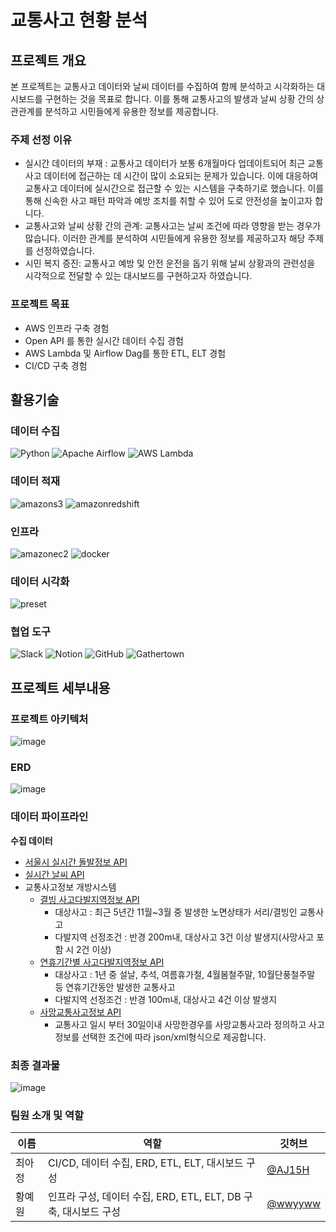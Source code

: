 # 교통사고 현황 분석

## 프로젝트 개요

본 프로젝트는 교통사고 데이터와 날씨 데이터를 수집하여 함께 분석하고 시각화하는 대시보드를 구현하는 것을 목표로 합니다. 이를 통해 교통사고의 발생과 날씨 상황 간의 상관관계를 분석하고 시민들에게 유용한 정보를 제공합니다.

### 주제 선정 이유

- 실시간 데이터의 부재 : 교통사고 데이터가 보통 6개월마다 업데이트되어 최근 교통사고 데이터에 접근하는 데 시간이 많이 소요되는 문제가 있습니다. 이에 대응하여 교통사고 데이터에 실시간으로 접근할 수 있는 시스템을 구축하기로 했습니다. 이를 통해 신속한 사고 패턴 파악과 예방 조치를 취할 수 있어 도로 안전성을 높이고자 합니다.
- 교통사고와 날씨 상황 간의 관계: 교통사고는 날씨 조건에 따라 영향을 받는 경우가 많습니다. 이러한 관계를 분석하여 시민들에게 유용한 정보를 제공하고자 해당 주제를 선정하였습니다.
- 시민 복지 증진: 교통사고 예방 및 안전 운전을 돕기 위해 날씨 상황과의 관련성을 시각적으로 전달할 수 있는 대시보드를 구현하고자 하였습니다.

### 프로젝트 목표

- AWS 인프라 구축 경험
- Open API 를 통한 실시간 데이터 수집 경험
- AWS Lambda 및 Airflow Dag를 통한 ETL, ELT 경험
- CI/CD 구축 경험

## 활용기술

### 데이터 수집

![Python](https://img.shields.io/badge/python-3670A0?style=for-the-badge&logo=python&logoColor=ffdd54)
![Apache Airflow](https://img.shields.io/badge/Apache%20Airflow-017CEE?style=for-the-badge&logo=Apache%20Airflow&logoColor=white)
![AWS Lambda](https://img.shields.io/badge/AWS%20Lambda-FF9900?style=for-the-badge&logo=AWS%20Lambda&logoColor=black)             


### 데이터 적재
![amazons3](https://img.shields.io/badge/amazon%20s3-569A31?style=for-the-badge&logo=amazons3&logoColor=white)
![amazonredshift](https://img.shields.io/badge/amazon%20redshift-8C4FFF?style=for-the-badge&logo=amazonredshift&logoColor=ffffff)

### 인프라
![amazonec2](https://img.shields.io/badge/amazon%20ec2-FF9900?style=for-the-badge&logo=amazonec2&logoColor=000000)
![docker](https://img.shields.io/badge/docker-2496ED?style=for-the-badge&logo=docker&logoColor=ffffff)

### 데이터 시각화
![preset](https://img.shields.io/badge/preset-1BB3A4?style=for-the-badge&logo=preset&logoColor=61DAFB)


### 협업 도구
![Slack](https://img.shields.io/badge/Slack-4A154B?style=for-the-badge&logo=Slack&logoColor=white)
![Notion](https://img.shields.io/badge/Notion-000000?style=for-the-badge&logo=Notion&logoColor=white)
![GitHub](https://img.shields.io/badge/github-%23121011.svg?style=for-the-badge&logo=github&logoColor=white)
![Gathertown](https://img.shields.io/badge/Gather%20town-017CEE?style=for-the-badge&logo=gathertown&logoColor=white)

## 프로젝트 세부내용

### 프로젝트 아키텍처
![image](https://github.com/DE-proj3-1/traffic-accident-project/assets/51227226/cd52fc00-31d8-42a3-8648-07126b3dbf0a)

### ERD
![image](https://github.com/DE-proj3-1/traffic-accident-project/assets/51227226/bd169129-a9aa-46ec-a53c-c6502c8ce2ab)


### 데이터 파이프라인

**수집 데이터**

- [서울시 실시간 돌발정보 API](https://data.seoul.go.kr/dataList/OA-13315/A/1/datasetView.do)
- [실시간 날씨 API](https://www.data.go.kr/data/15084084/openapi.do)
- 교통사고정보 개방시스템
    - [결빙 사고다발지역정보 API](https://opendata.koroad.or.kr/api/selectFreezingDataSet.do;jsessionid=0020728C779AF1B1769A0F4CBEC093A3)
        - 대상사고 : 최근 5년간 11월~3월 중 발생한 노면상태가 서리/결빙인 교통사고
        - 다발지역 선정조건 : 반경 200m내, 대상사고 3건 이상 발생지(사망사고 포함 시 2건 이상)
    - [연휴기간별 사고다발지역정보 API](https://opendata.koroad.or.kr/api/selectTmzonDataSet.do)
        - 대상사고 : 1년 중 설날, 추석, 여름휴가철, 4월봄철주말, 10월단풍철주말 등 연휴기간동안 발생한 교통사고
        - 다발지역 선정조건 : 반경 100m내, 대상사고 4건 이상 발생지
    - [사망교통사고정보 API](https://opendata.koroad.or.kr/api/selectDeathDataSet.do)
        - 교통사고 일시 부터 30일이내 사망한경우를 사망교통사고라 정의하고 사고정보를 선택한 조건에 따라 json/xml형식으로 제공합니다.
     
### 최종 결과물
![image](https://github.com/DE-proj3-1/traffic-accident-project/assets/51227226/d7e3d824-9021-4b4b-979b-629204eb22c6)

### 팀원 소개 및 역할

| 이름 | 역할 | 깃허브 |
| --- | --- | --- |
| 최아정 | CI/CD, 데이터 수집, ERD, ETL, ELT, 대시보드 구성 | [@AJ15H](https://github.com/AJ15H) |
| 황예원 | 인프라 구성, 데이터 수집, ERD, ETL, ELT, DB 구축, 대시보드 구성  | [@wwyyww](https://github.com/wwyyww) |
